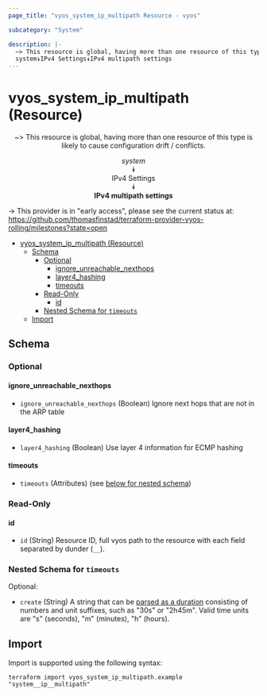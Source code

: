 ```yaml
---
page_title: "vyos_system_ip_multipath Resource - vyos"

subcategory: "System"

description: |-
  ~> This resource is global, having more than one resource of this type is likely to cause configuration drift / conflicts.
  system⯯IPv4 Settings⯯IPv4 multipath settings
---
```


# vyos_system_ip_multipath (Resource)
<center>

~> This resource is global, having more than one resource of this type is likely to cause configuration drift / conflicts.

*system*  
⯯  
IPv4 Settings  
⯯  
**IPv4 multipath settings**


</center>

-> This provider is in "early access", please see the current status at: https://github.com/thomasfinstad/terraform-provider-vyos-rolling/milestones?state=open

<!--TOC-->

- [vyos_system_ip_multipath (Resource)](#vyos_system_ip_multipath-resource)
  - [Schema](#schema)
    - [Optional](#optional)
      - [ignore_unreachable_nexthops](#ignore_unreachable_nexthops)
      - [layer4_hashing](#layer4_hashing)
      - [timeouts](#timeouts)
    - [Read-Only](#read-only)
      - [id](#id)
    - [Nested Schema for `timeouts`](#nested-schema-for-timeouts)
  - [Import](#import)

<!--TOC-->

<!-- schema generated by tfplugindocs -->
## Schema

### Optional

#### ignore_unreachable_nexthops
- `ignore_unreachable_nexthops` (Boolean) Ignore next hops that are not in the ARP table
#### layer4_hashing
- `layer4_hashing` (Boolean) Use layer 4 information for ECMP hashing
#### timeouts
- `timeouts` (Attributes) (see [below for nested schema](#nestedatt--timeouts))

### Read-Only

#### id
- `id` (String) Resource ID, full vyos path to the resource with each field separated by dunder (`__`).

<a id="nestedatt--timeouts"></a>
### Nested Schema for `timeouts`

Optional:

- `create` (String) A string that can be [parsed as a duration](https://pkg.go.dev/time#ParseDuration) consisting of numbers and unit suffixes, such as &#34;30s&#34; or &#34;2h45m&#34;. Valid time units are &#34;s&#34; (seconds), &#34;m&#34; (minutes), &#34;h&#34; (hours).

## Import

Import is supported using the following syntax:

```shell
terraform import vyos_system_ip_multipath.example "system__ip__multipath"
```
